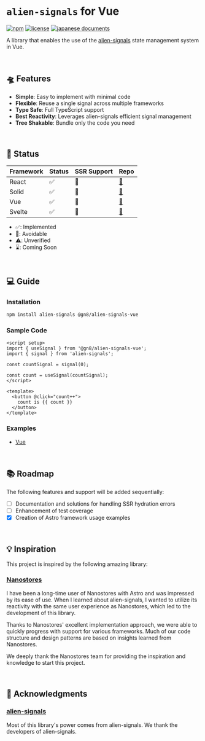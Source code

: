 # `alien-signals` for Vue

[![npm](https://img.shields.io/npm/v/@gn8/alien-signals-vue)](https://www.npmjs.com/package/@gn8/alien-signals-vue)
[![license](https://img.shields.io/github/license/gn8-ai/universe-alien-signals)](https://github.com/gn8-ai/universe-alien-signals/blob/main/LICENSE.md)
[![japanese documents](https://img.shields.io/badge/documents-Japanese-blue)](README.ja.md)

A library that enables the use of the [alien-signals](https://github.com/stackblitz/alien-signals) state management system in Vue.

<br />

## 🛸 Features

- **Simple**: Easy to implement with minimal code
- **Flexible**: Reuse a single signal across multiple frameworks
- **Type Safe**: Full TypeScript support
- **Best Reactivity**: Leverages alien-signals efficient signal management
- **Tree Shakable**: Bundle only the code you need

<br />

## 🔌 Status

| Framework | Status | SSR Support | Repo                          |
| --------- | ------ | ----------- | ----------------------------- |
| React     | ✅     | 🔼          | [🔗](../alien-signals-react)  |
| Solid     | ✅     | 🔼          | [🔗](../alien-signals-solid)  |
| Vue       | ✅     | 🔼          | [🔗](../alien-signals-vue)    |
| Svelte    | ✅     | 🔼          | [🔗](../alien-signals-svelte) |

- ✅: Implemented
- 🔼: Avoidable
- ⚠️: Unverified
- ⌛️: Coming Soon

<br />

## 💻 Guide

### Installation

```sh
npm install alien-signals @gn8/alien-signals-vue
```

### Sample Code

<!-- prettier-ignore -->
```vue
<script setup>
import { useSignal } from '@gn8/alien-signals-vue';
import { signal } from 'alien-signals';

const countSignal = signal(0);

const count = useSignal(countSignal);
</script>

<template>
  <button @click="count++">
    count is {{ count }}
  </button>
</template>
```

### Examples

- [Vue](../../@examples/vue-with-alien-signals)

<br />

## 📚 Roadmap

The following features and support will be added sequentially:

- [ ] Documentation and solutions for handling SSR hydration errors
- [ ] Enhancement of test coverage
- [x] Creation of Astro framework usage examples

<br />

## 💡 Inspiration

This project is inspired by the following amazing library:

### [Nanostores](https://github.com/nanostores/nanostores)

I have been a long-time user of Nanostores with Astro and was impressed by its ease of use. When I learned about alien-signals, I wanted to utilize its reactivity with the same user experience as Nanostores, which led to the development of this library.

Thanks to Nanostores' excellent implementation approach, we were able to quickly progress with support for various frameworks. Much of our code structure and design patterns are based on insights learned from Nanostores.

We deeply thank the Nanostores team for providing the inspiration and knowledge to start this project.

<br />

## 🎉 Acknowledgments

### [alien-signals](https://github.com/stackblitz/alien-signals)

Most of this library's power comes from alien-signals.
We thank the developers of alien-signals.
